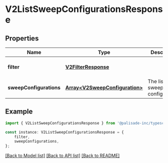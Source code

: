# V2ListSweepConfigurationsResponse


## Properties

Name | Type | Description | Notes
------------ | ------------- | ------------- | -------------
**filter** | [**V2FilterResponse**](V2FilterResponse.md) |  | [optional] [default to undefined]
**sweepConfigurations** | [**Array&lt;V2SweepConfiguration&gt;**](V2SweepConfiguration.md) | The list of sweep configurations | [optional] [default to undefined]

## Example

```typescript
import { V2ListSweepConfigurationsResponse } from '@palisade-inc/typescript-sdk';

const instance: V2ListSweepConfigurationsResponse = {
    filter,
    sweepConfigurations,
};
```

[[Back to Model list]](../README.md#documentation-for-models) [[Back to API list]](../README.md#documentation-for-api-endpoints) [[Back to README]](../README.md)
